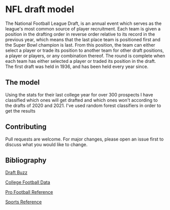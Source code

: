 # NFL draft model

The National Football League Draft, is an annual event which serves as the league's most common source of player recruitment. Each team is given a position in the drafting order in reverse order relative to its record in the previous year, which means that the last place team is positioned first and the Super Bowl champion is last. From this position, the team can either select a player or trade its position to another team for other draft positions, a player or players, or any combination thereof. The round is complete when each team has either selected a player or traded its position in the draft. The first draft was held in 1936, and has been held every year since.

## The model

Using the stats for their last college year for over 300 prospects I have classified which ones will get drafted and which ones won't according to the drafts of 2020 and 2021.
I've used random forest classifiers in order to get the results

## Contributing
Pull requests are welcome. For major changes, please open an issue first to discuss what you would like to change.

## Bibliography
[Draft Buzz](www.nfldraftbuzz.com)

[College Football Data](https://collegefootballdata.com)

[Pro Football Reference](www.pro-football-reference.com)

[Sports Reference](www.sports-reference.com)
